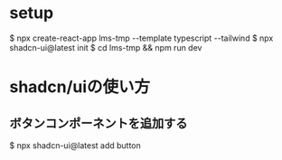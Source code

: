 
# setup

$ npx create-react-app lms-tmp --template typescript --tailwind
$ npx shadcn-ui@latest init
$ cd lms-tmp && npm run dev

# shadcn/uiの使い方

## ボタンコンポーネントを追加する
$ npx shadcn-ui@latest add button